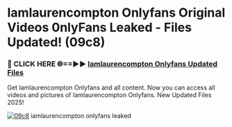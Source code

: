 # Iamlaurencompton Onlyfans Original Videos 0nlyFans Leaked - Files Updated! (09c8)

<h3>🔴 CLICK HERE 🌐==►► <a href="https://tinyurl.com/2jnfzry5" rel="nofollow">Iamlaurencompton Onlyfans Updated Files</a></h3>

Get Iamlaurencompton Onlyfans and all content. Now you can access all videos and pictures of Iamlaurencompton Onlyfans. New Updated Files 2025!

[![09c8](https://i.imgur.com/GyGTBgg.gif)](https://tinyurl.com/2jnfzry5)
iamlaurencompton onlyfans leaked